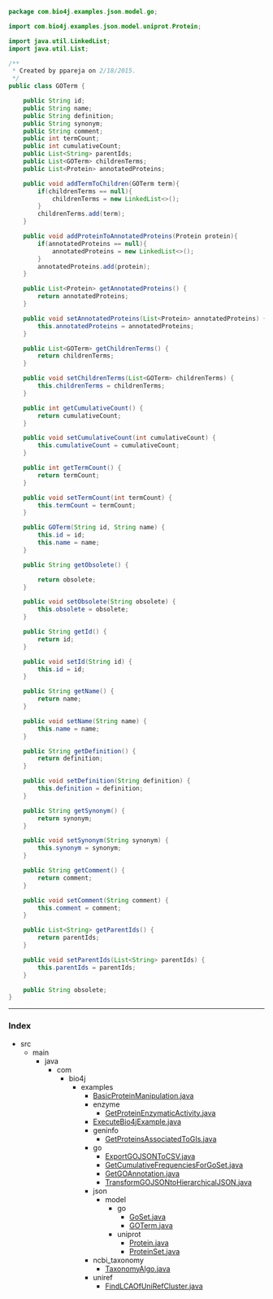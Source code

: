 
```java
package com.bio4j.examples.json.model.go;

import com.bio4j.examples.json.model.uniprot.Protein;

import java.util.LinkedList;
import java.util.List;

/**
 * Created by ppareja on 2/18/2015.
 */
public class GOTerm {

	public String id;
	public String name;
	public String definition;
	public String synonym;
	public String comment;
	public int termCount;
	public int cumulativeCount;
	public List<String> parentIds;
	public List<GOTerm> childrenTerms;
	public List<Protein> annotatedProteins;

	public void addTermToChildren(GOTerm term){
		if(childrenTerms == null){
			childrenTerms = new LinkedList<>();
		}
		childrenTerms.add(term);
	}

	public void addProteinToAnnotatedProteins(Protein protein){
		if(annotatedProteins == null){
			annotatedProteins = new LinkedList<>();
		}
		annotatedProteins.add(protein);
	}

	public List<Protein> getAnnotatedProteins() {
		return annotatedProteins;
	}

	public void setAnnotatedProteins(List<Protein> annotatedProteins) {
		this.annotatedProteins = annotatedProteins;
	}

	public List<GOTerm> getChildrenTerms() {
		return childrenTerms;
	}

	public void setChildrenTerms(List<GOTerm> childrenTerms) {
		this.childrenTerms = childrenTerms;
	}

	public int getCumulativeCount() {
		return cumulativeCount;
	}

	public void setCumulativeCount(int cumulativeCount) {
		this.cumulativeCount = cumulativeCount;
	}

	public int getTermCount() {
		return termCount;
	}

	public void setTermCount(int termCount) {
		this.termCount = termCount;
	}

	public GOTerm(String id, String name) {
		this.id = id;
		this.name = name;
	}

	public String getObsolete() {

		return obsolete;
	}

	public void setObsolete(String obsolete) {
		this.obsolete = obsolete;
	}

	public String getId() {
		return id;
	}

	public void setId(String id) {
		this.id = id;
	}

	public String getName() {
		return name;
	}

	public void setName(String name) {
		this.name = name;
	}

	public String getDefinition() {
		return definition;
	}

	public void setDefinition(String definition) {
		this.definition = definition;
	}

	public String getSynonym() {
		return synonym;
	}

	public void setSynonym(String synonym) {
		this.synonym = synonym;
	}

	public String getComment() {
		return comment;
	}

	public void setComment(String comment) {
		this.comment = comment;
	}

	public List<String> getParentIds() {
		return parentIds;
	}

	public void setParentIds(List<String> parentIds) {
		this.parentIds = parentIds;
	}

	public String obsolete;
}

```


------

### Index

+ src
  + main
    + java
      + com
        + bio4j
          + examples
            + [BasicProteinManipulation.java][main\java\com\bio4j\examples\BasicProteinManipulation.java]
            + enzyme
              + [GetProteinEnzymaticActivity.java][main\java\com\bio4j\examples\enzyme\GetProteinEnzymaticActivity.java]
            + [ExecuteBio4jExample.java][main\java\com\bio4j\examples\ExecuteBio4jExample.java]
            + geninfo
              + [GetProteinsAssociatedToGIs.java][main\java\com\bio4j\examples\geninfo\GetProteinsAssociatedToGIs.java]
            + go
              + [ExportGOJSONToCSV.java][main\java\com\bio4j\examples\go\ExportGOJSONToCSV.java]
              + [GetCumulativeFrequenciesForGoSet.java][main\java\com\bio4j\examples\go\GetCumulativeFrequenciesForGoSet.java]
              + [GetGOAnnotation.java][main\java\com\bio4j\examples\go\GetGOAnnotation.java]
              + [TransformGOJSONtoHierarchicalJSON.java][main\java\com\bio4j\examples\go\TransformGOJSONtoHierarchicalJSON.java]
            + json
              + model
                + go
                  + [GoSet.java][main\java\com\bio4j\examples\json\model\go\GoSet.java]
                  + [GOTerm.java][main\java\com\bio4j\examples\json\model\go\GOTerm.java]
                + uniprot
                  + [Protein.java][main\java\com\bio4j\examples\json\model\uniprot\Protein.java]
                  + [ProteinSet.java][main\java\com\bio4j\examples\json\model\uniprot\ProteinSet.java]
            + ncbi_taxonomy
              + [TaxonomyAlgo.java][main\java\com\bio4j\examples\ncbi_taxonomy\TaxonomyAlgo.java]
            + uniref
              + [FindLCAOfUniRefCluster.java][main\java\com\bio4j\examples\uniref\FindLCAOfUniRefCluster.java]

[main\java\com\bio4j\examples\BasicProteinManipulation.java]: ..\..\..\BasicProteinManipulation.java.md
[main\java\com\bio4j\examples\enzyme\GetProteinEnzymaticActivity.java]: ..\..\..\enzyme\GetProteinEnzymaticActivity.java.md
[main\java\com\bio4j\examples\ExecuteBio4jExample.java]: ..\..\..\ExecuteBio4jExample.java.md
[main\java\com\bio4j\examples\geninfo\GetProteinsAssociatedToGIs.java]: ..\..\..\geninfo\GetProteinsAssociatedToGIs.java.md
[main\java\com\bio4j\examples\go\ExportGOJSONToCSV.java]: ..\..\..\go\ExportGOJSONToCSV.java.md
[main\java\com\bio4j\examples\go\GetCumulativeFrequenciesForGoSet.java]: ..\..\..\go\GetCumulativeFrequenciesForGoSet.java.md
[main\java\com\bio4j\examples\go\GetGOAnnotation.java]: ..\..\..\go\GetGOAnnotation.java.md
[main\java\com\bio4j\examples\go\TransformGOJSONtoHierarchicalJSON.java]: ..\..\..\go\TransformGOJSONtoHierarchicalJSON.java.md
[main\java\com\bio4j\examples\json\model\go\GoSet.java]: GoSet.java.md
[main\java\com\bio4j\examples\json\model\go\GOTerm.java]: GOTerm.java.md
[main\java\com\bio4j\examples\json\model\uniprot\Protein.java]: ..\uniprot\Protein.java.md
[main\java\com\bio4j\examples\json\model\uniprot\ProteinSet.java]: ..\uniprot\ProteinSet.java.md
[main\java\com\bio4j\examples\ncbi_taxonomy\TaxonomyAlgo.java]: ..\..\..\ncbi_taxonomy\TaxonomyAlgo.java.md
[main\java\com\bio4j\examples\uniref\FindLCAOfUniRefCluster.java]: ..\..\..\uniref\FindLCAOfUniRefCluster.java.md